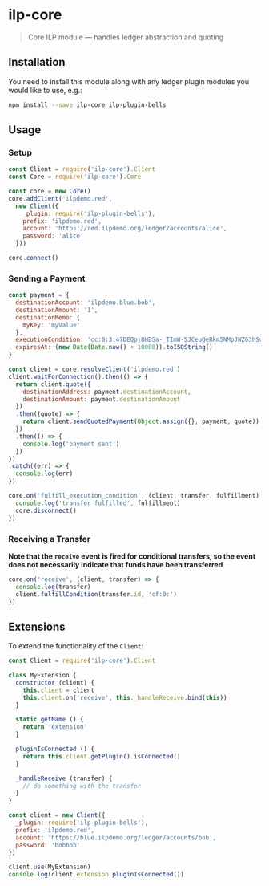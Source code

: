# ilp-core

> Core ILP module — handles ledger abstraction and quoting

## Installation

You need to install this module along with any ledger plugin modules you would like to use, e.g.:

``` sh
npm install --save ilp-core ilp-plugin-bells
```

## Usage

### Setup

``` js
const Client = require('ilp-core').Client
const Core = require('ilp-core').Core

const core = new Core()
core.addClient('ilpdemo.red',
  new Client({
    _plugin: require('ilp-plugin-bells'),
    prefix: 'ilpdemo.red',
    account: 'https://red.ilpdemo.org/ledger/accounts/alice',
    password: 'alice'
  }))

core.connect()
```

### Sending a Payment

``` js
const payment = {
  destinationAccount: 'ilpdemo.blue.bob',
  destinationAmount: '1',
  destinationMemo: {
    myKey: 'myValue'
  },
  executionCondition: 'cc:0:3:47DEQpj8HBSa-_TImW-5JCeuQeRkm5NMpJWZG3hSuFU:0',
  expiresAt: (new Date(Date.now() + 10000)).toISOString()
}

const client = core.resolveClient('ilpdemo.red')
client.waitForConnection().then(() => {
  return client.quote({
    destinationAddress: payment.destinationAccount,
    destinationAmount: payment.destinationAmount
  })
  .then((quote) => {
    return client.sendQuotedPayment(Object.assign({}, payment, quote))
  })
  .then(() => {
    console.log('payment sent')
  })
})
.catch((err) => {
  console.log(err)
})

core.on('fulfill_execution_condition', (client, transfer, fulfillment) => {
  console.log('transfer fulfilled', fulfillment)
  core.disconnect()
})

```

### Receiving a Transfer

**Note that the `receive` event is fired for conditional transfers, so the event does not necessarily indicate that funds have been transferred**

``` js
core.on('receive', (client, transfer) => {
  console.log(transfer)
  client.fulfillCondition(transfer.id, 'cf:0:')
})
```

## Extensions

To extend the functionality of the `Client`:

```js
const Client = require('ilp-core').Client

class MyExtension {
  constructor (client) {
    this.client = client
    this.client.on('receive', this._handleReceive.bind(this))
  }

  static getName () {
    return 'extension'
  }

  pluginIsConnected () {
    return this.client.getPlugin().isConnected()
  }

  _handleReceive (transfer) {
    // do something with the transfer
  }
}

const client = new Client({
  _plugin: require('ilp-plugin-bells'),
  prefix: 'ilpdemo.red',
  account: 'https://blue.ilpdemo.org/ledger/accounts/bob',
  password: 'bobbob'
})

client.use(MyExtension)
console.log(client.extension.pluginIsConnected())
```
